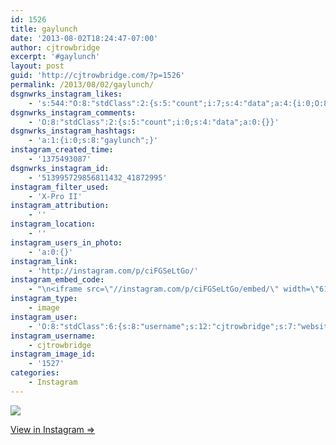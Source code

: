 ```yaml
---
id: 1526
title: gaylunch
date: '2013-08-02T18:24:47-07:00'
author: cjtrowbridge
excerpt: '#gaylunch'
layout: post
guid: 'http://cjtrowbridge.com/?p=1526'
permalink: /2013/08/02/gaylunch/
dsgnwrks_instagram_likes:
    - 's:544:"O:8:"stdClass":2:{s:5:"count";i:7;s:4:"data";a:4:{i:0;O:8:"stdClass":4:{s:8:"username";s:6:"jtrueb";s:15:"profile_picture";s:107:"https://igcdn-photos-h-a.akamaihd.net/hphotos-ak-xap1/t51.2885-19/10598772_1531357703752175_416175518_a.jpg";s:2:"id";s:8:"22861904";s:9:"full_name";s:10:"Josh Trueb";}i:1;O:8:"stdClass":4:{s:8:"username";s:8:"myjluvly";s:15:"profile_picture";s:107:"https://igcdn-photos-h-a.akamaihd.net/hphotos-ak-xaf1/t51.2885-19/10832092_1552053408342783_634041447_a.jpg";s:2:"id";s:8:"37331304";s:9:"full_name";s:21:"Julia S. ";'
dsgnwrks_instagram_comments:
    - 'O:8:"stdClass":2:{s:5:"count";i:0;s:4:"data";a:0:{}}'
dsgnwrks_instagram_hashtags:
    - 'a:1:{i:0;s:8:"gaylunch";}'
instagram_created_time:
    - '1375493087'
dsgnwrks_instagram_id:
    - '513995729856811432_41872995'
instagram_filter_used:
    - 'X-Pro II'
instagram_attribution:
    - ''
instagram_location:
    - ''
instagram_users_in_photo:
    - 'a:0:{}'
instagram_link:
    - 'http://instagram.com/p/ciFGSeLtGo/'
instagram_embed_code:
    - "\n<iframe src=\"//instagram.com/p/ciFGSeLtGo/embed/\" width=\"612\" height=\"710\" frameborder=\"0\" scrolling=\"no\" allowtransparency=\"true\"></iframe>\n"
instagram_type:
    - image
instagram_user:
    - 'O:8:"stdClass":6:{s:8:"username";s:12:"cjtrowbridge";s:7:"website";s:0:"";s:15:"profile_picture";s:103:"https://igcdn-photos-f-a.akamaihd.net/hphotos-ak-xpa1/t51.2885-19/925559_452430704897917_67836701_a.jpg";s:9:"full_name";s:13:"CJ Trowbridge";s:3:"bio";s:0:"";s:2:"id";s:8:"41872995";}'
instagram_username:
    - cjtrowbridge
instagram_image_id:
    - '1527'
categories:
    - Instagram
---
```


[![](http://blog.cjtrowbridge.com/wp-content/uploads/2013/08/7c38fd78fbdb11e2b22122000a1fc95b_7.jpg)](http://instagram.com/p/ciFGSeLtGo/)

[View in Instagram ⇒](http://instagram.com/p/ciFGSeLtGo/)